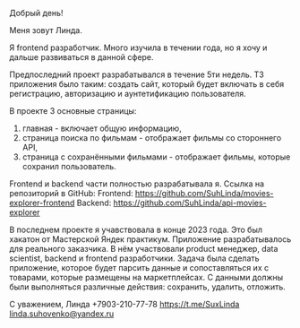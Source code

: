 Добрый день!

Меня зовут Линда.

Я frontend разработчик. Много изучила в течении года, но я хочу и дальше развиваться в данной сфере. 

Предпоследний проект разрабатывался в течение 5ти недель. ТЗ приложения было таким: создать сайт, который будет включать в себя регистрацию, авторизацию и аунтетификацию пользователя. 

В проекте 3 основные страницы:
1. главная - включает общую информацию,
2. страница поиска по фильмам - отображает фильмы со стороннего API,
3. страница с сохранёнными фильмами - отображает фильмы, которые сохранил пользователь.

Frontend и backend части полностью разрабатывала я. 
Ссылка на репозиторий в GitHub: 
Frontend: https://github.com/SuhLinda/movies-explorer-frontend
Backend: https://github.com/SuhLinda/api-movies-explorer

В последнем проекте я учавствовала в конце 2023 года. Это был хакатон от Мастерской Яндек практикум. Приложение разрабатывалось для реального заказчика. 
В нём участвовали product менеджер, data scientist, backend и frontend разработчики. 
Задача была сделать приложение, которое будет парсить данные и сопоставляться их с товарами, которые размещены на маркетплейсах. С данными должны были выполняться различные действия: сохранить, удалить, отложить. 

С уважением,
Линда 
+7903-210-77-78
https://t.me/SuxLinda
linda.suhovenko@yandex.ru
